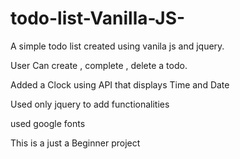 # todo-list-Vanilla-JS-
A simple todo list created using vanila js and jquery.  

User Can create , complete , delete a todo.

Added a Clock using API that displays Time and Date

Used only jquery to add functionalities 

used google fonts

This is a just a Beginner project
